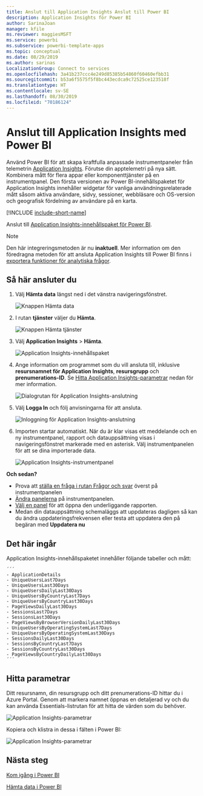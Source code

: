 ```yaml
---
title: Anslut till Application Insights Anslut till Power BI
description: Application Insights för Power BI
author: SarinaJoan
manager: kfile
ms.reviewer: maggiesMSFT
ms.service: powerbi
ms.subservice: powerbi-template-apps
ms.topic: conceptual
ms.date: 08/29/2019
ms.author: sarinas
LocalizationGroup: Connect to services
ms.openlocfilehash: 3a41b237ccc4e249d85385b54860f60460efbb31
ms.sourcegitcommit: b53a6f5575f5f8bc443ecdca9c72525ce123518f
ms.translationtype: HT
ms.contentlocale: sv-SE
ms.lasthandoff: 08/30/2019
ms.locfileid: "70186124"
---
```

# <a name="connect-to-application-insights-with-power-bi"></a>Anslut till Application Insights med Power BI
Använd Power BI för att skapa kraftfulla anpassade instrumentpaneler från telemetrin [Application Insights](/azure/application-insights/app-insights-overview/). Förutse din apptelemetri på nya sätt. Kombinera mått för flera appar eller komponenttjänster på en instrumentpanel. Den första versionen av Power BI-innehållspaketet för Application Insights innehåller widgetar för vanliga användningsrelaterade mått såsom aktiva användare, sidvy, sessioner, webbläsare och OS-version och geografisk fördelning av användare på en karta.

[!INCLUDE [include-short-name](./includes/service-deprecate-content-packs.md)]

Anslut till [Application Insights-innehållspaket för Power BI](https://app.powerbi.com/getdata/services/application-insights).

>[!NOTE]
>Den här integreringsmetoden är nu **inaktuell**. Mer information om den föredragna metoden för att ansluta Application Insights till Power BI finns i [exportera funktioner för analytiska frågor](https://docs.microsoft.com/azure/application-insights/app-insights-export-power-bi#export-analytics-queries).

## <a name="how-to-connect"></a>Så här ansluter du
1. Välj **Hämta data** längst ned i det vänstra navigeringsfönstret.
   
    ![Knappen Hämta data](media/service-connect-to-application-insights/pbi_getdata.png)
2. I rutan **tjänster** väljer du **Hämta**.
   
    ![Knappen Hämta tjänster](media/service-connect-to-application-insights/pbi_getservices.png)
3. Välj **Application Insights** > **Hämta**.
   
    ![Application Insights-innehållspaket](media/service-connect-to-application-insights/appinsights.png)
4. Ange information om programmet som du vill ansluta till, inklusive **resursnamnet för Application Insights**, **resursgrupp** och **prenumerations-ID**. Se [Hitta Application Insights-parametrar](#FindingAppInsightsParams) nedan för mer information.
   
    ![Dialogrutan för Application Insights-anslutning](media/service-connect-to-application-insights/pbi_contpkappinsitconnectndialog.png)    
5. Välj **Logga In** och följ anvisningarna för att ansluta.
   
    ![Inloggning för Application Insights-anslutning](media/service-connect-to-application-insights/pbi_contpkappinsitconnectn2.png)
6. Importen startar automatiskt. När du är klar visas ett meddelande och en ny instrumentpanel, rapport och datauppsättning visas i navigeringsfönstret markerade med en asterisk.  Välj instrumentpanelen för att se dina importerade data.
   
    ![Application Insights-instrumentpanel](media/service-connect-to-application-insights/pbi_contpkappinsitdash.png)

**Och sedan?**

* Prova att [ställa en fråga i rutan Frågor och svar](consumer/end-user-q-and-a.md) överst på instrumentpanelen
* [Ändra panelerna](service-dashboard-edit-tile.md) på instrumentpanelen.
* [Välj en panel](consumer/end-user-tiles.md) för att öppna den underliggande rapporten.
* Medan din datauppsättning schemaläggs att uppdateras dagligen så kan du ändra uppdateringsfrekvensen eller testa att uppdatera den på begäran med **Uppdatera nu**

## <a name="whats-included"></a>Det här ingår
Application Insights-innehållspaketet innehåller följande tabeller och mått:  

    ´´´
    - ApplicationDetails  
    - UniqueUsersLast7Days   
    - UniqueUsersLast30Days   
    - UniqueUsersDailyLast30Days  
    - UniqueUsersByCountryLast7Days  
    - UniqueUsersByCountryLast30Days   
    - PageViewsDailyLast30Days   
    - SessionsLast7Days   
    - SessionsLast30Days  
    - PageViewsByBrowserVersionDailyLast30Days   
    - UniqueUsersByOperatingSystemLast7Days   
    - UniqueUsersByOperatingSystemLast30Days    
    - SessionsDailyLast30Days   
    - SessionsByCountryLast7Days   
    - SessionsByCountryLast30Days   
    - PageViewsByCountryDailyLast30Days  
    ´´´ 

<a name="FindingAppInsightsParams"></a>

## <a name="finding-parameters"></a>Hitta parametrar
Ditt resursnamn, din resursgrupp och ditt prenumerations-ID hittar du i Azure Portal. Genom att markera namnet öppnas en detaljerad vy och du kan använda Essentials-listrutan för att hitta de värden som du behöver.

![Application Insights-parametrar](media/service-connect-to-application-insights/pbi_contpkappinsitparams.png)

Kopiera och klistra in dessa i fälten i Power BI:

![Application Insights-parametrar](media/service-connect-to-application-insights/pbi_contpkappinsitparam2.png)

## <a name="next-steps"></a>Nästa steg
[Kom igång i Power BI](service-get-started.md)

[Hämta data i Power BI](service-get-data.md)

